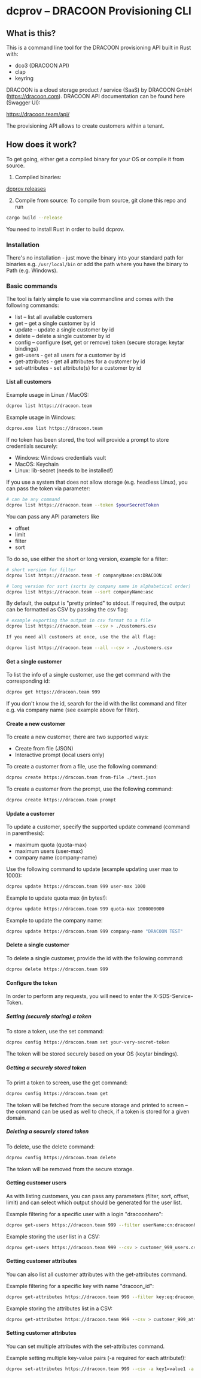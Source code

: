 

# dcprov – DRACOON Provisioning CLI

## What is this?

This is a command line tool for the DRACOON provisioning API built in Rust with: 

* dco3 (DRACOON API)
* clap
* keyring

DRACOON is a cloud storage product / service (SaaS) by DRACOON GmbH (https://dracoon.com). 
DRACOON API documentation can be found here (Swagger UI):

https://dracoon.team/api/

The provisioning API allows to create customers within a tenant. 

## How does it work?

To get going, either get a compiled binary for your OS or compile it from source.

1. Compiled binaries:

[dcprov releases](https://github.com/unbekanntes-pferd/dcprov/releases)

2. Compile from source:
To compile from source, git clone this repo and run

```bash
cargo build --release
```
You need to install Rust in order to build dcprov.

### Installation
There's no installation - just move the binary into your standard path for binaries e.g. `/usr/local/bin` or add the 
path where you have the binary to Path (e.g. Windows).

### Basic commands

The tool is fairly simple to use via commandline and comes with the following commands:

* list – list all available customers
* get – get a single customer by id
* update – update a single customer by id
* delete – delete a single customer by id
* config – configure (set, get or remove) token (secure storage: keytar bindings)
* get-users - get all users for a customer by id
* get-attributes - get all attributes for a customer by id
* set-attributes - set attribute(s) for a customer by id

#### List all customers

Example usage in Linux / MacOS:

```bash
dcprov list https://dracoon.team 
```
Example usage in Windows:
```bash
dcprov.exe list https://dracoon.team 
```
If no token has been stored, the tool will provide a prompt to store credentials securely:
* Windows: Windows credentials vault
* MacOS: Keychain
* Linux: lib-secret (needs to be installed!)

If you use a system that does not allow storage (e.g. headless Linux), you can pass the token via parameter:

```bash
# can be any command
dcprov list https://dracoon.team --token $yourSecretToken
```

You can pass any API parameters like
- offset
- limit
- filter
- sort

To do so, use either the short or long version, example for a filter:

```bash
# short version for filter 
dcprov list https://dracoon.team -f companyName:cn:DRACOON
```

```bash
# long version for sort (sorts by company name in alphabetical order)
dcprov list https://dracoon.team --sort companyName:asc
```
By default, the output is "pretty printed" to stdout.
If required, the output can be formatted as CSV by passing the csv flag:

```bash
# example exporting the output in csv format to a file
dcprov list https://dracoon.team --csv > ./customers.csv

If you need all customers at once, use the the all flag:

dcprov list https://dracoon.team --all --csv > ./customers.csv

```

#### Get a single customer

To list the info of a single customer, use the get command with the corresponding id:

```bash
dcprov get https://dracoon.team 999
```

If you don't know the id, search for the id with the list command and filter e.g. via company name (see example above for filter).

#### Create a new customer

To create a new customer, there are two supported ways:
- Create from file (JSON)
- Interactive prompt (local users only)

To create a customer from a file, use the following command:

```bash
dcprov create https://dracoon.team from-file ./test.json
```

To create a customer from the prompt, use the following command:

```bash
dcprov create https://dracoon.team prompt
```

#### Update a customer

To update a customer, specify the supported update command (command in parenthesis):
- maximum quota (quota-max)
- maximum users (user-max)
- company name (company-name)

Use the following command to update (example updating user max to 1000):

```bash
dcprov update https://dracoon.team 999 user-max 1000
```

Example to update quota max (in bytes!):
```bash
dcprov update https://dracoon.team 999 quota-max 1000000000
```

Example to update the company name:

```bash
dcprov update https://dracoon.team 999 company-name "DRACOON TEST"
```

#### Delete a single customer

To delete a single customer, provide the id with the following command:

```bash
dcprov delete https://dracoon.team 999 
```

#### Configure the token 

In order to perform any requests, you will need to enter the X-SDS-Service-Token. 

##### Setting (securely storing) a token
To store a token, use the set command:

```bash
dcprov config https://dracoon.team set your-very-secret-token
```
The token will be stored securely based on your OS (keytar bindings).

##### Getting a securely stored token
To print a token to screen, use the get command:

```bash
dcprov config https://dracoon.team get
```
The token will be fetched from the secure storage and printed to screen – the command can be used as well to check, if a token is stored for a given domain.

##### Deleting a securely stored token
To delete, use the delete command:

```bash
dcprov config https://dracoon.team delete
```
The token will be removed from the secure storage.


#### Getting customer users 

As with listing customers, you can pass any parameters (filter, sort, offset, limit) and can select which output should be 
generated for the user list.

Example filtering for a specific user with a login "dracoonhero":

```bash
dcprov get-users https://dracoon.team 999 --filter userName:cn:dracoonhero
```

Example storing the user list in a CSV:
```bash
dcprov get-users https://dracoon.team 999 --csv > customer_999_users.csv
```

#### Getting customer attributes

You can also list all customer attributes with the get-attributes command.

Example filtering for a specific key with name "dracoon_id":

```bash
dcprov get-attributes https://dracoon.team 999 --filter key:eq:dracoon_id
```

Example storing the attributes list in a CSV:
```bash
dcprov get-attributes https://dracoon.team 999 --csv > customer_999_attribs.csv
```

#### Setting customer attributes

You can set multiple attributes with the set-attributes command.

Example setting multiple key-value pairs (-a required for each attribute!):

```bash
dcprov set-attributes https://dracoon.team 999 --csv -a key1=value1 -a key2=value2 -a key3=value3
```


